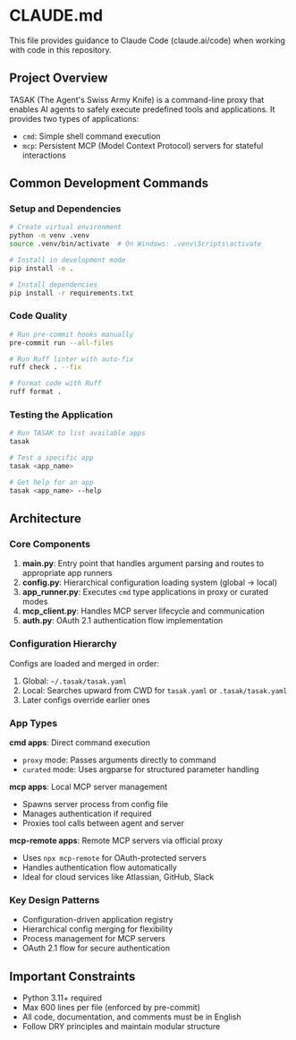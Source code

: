 # CLAUDE.md

This file provides guidance to Claude Code (claude.ai/code) when working with code in this repository.

## Project Overview

TASAK (The Agent's Swiss Army Knife) is a command-line proxy that enables AI agents to safely execute predefined tools and applications. It provides two types of applications:
- `cmd`: Simple shell command execution
- `mcp`: Persistent MCP (Model Context Protocol) servers for stateful interactions

## Common Development Commands

### Setup and Dependencies
```bash
# Create virtual environment
python -m venv .venv
source .venv/bin/activate  # On Windows: .venv\Scripts\activate

# Install in development mode
pip install -e .

# Install dependencies
pip install -r requirements.txt
```

### Code Quality
```bash
# Run pre-commit hooks manually
pre-commit run --all-files

# Run Ruff linter with auto-fix
ruff check . --fix

# Format code with Ruff
ruff format .
```

### Testing the Application
```bash
# Run TASAK to list available apps
tasak

# Test a specific app
tasak <app_name>

# Get help for an app
tasak <app_name> --help
```

## Architecture

### Core Components

1. **main.py**: Entry point that handles argument parsing and routes to appropriate app runners
2. **config.py**: Hierarchical configuration loading system (global → local)
3. **app_runner.py**: Executes `cmd` type applications in proxy or curated modes
4. **mcp_client.py**: Handles MCP server lifecycle and communication
5. **auth.py**: OAuth 2.1 authentication flow implementation

### Configuration Hierarchy

Configs are loaded and merged in order:
1. Global: `~/.tasak/tasak.yaml`
2. Local: Searches upward from CWD for `tasak.yaml` or `.tasak/tasak.yaml`
3. Later configs override earlier ones

### App Types

**cmd apps**: Direct command execution
- `proxy` mode: Passes arguments directly to command
- `curated` mode: Uses argparse for structured parameter handling

**mcp apps**: Local MCP server management
- Spawns server process from config file
- Manages authentication if required
- Proxies tool calls between agent and server

**mcp-remote apps**: Remote MCP servers via official proxy
- Uses `npx mcp-remote` for OAuth-protected servers
- Handles authentication flow automatically
- Ideal for cloud services like Atlassian, GitHub, Slack

### Key Design Patterns

- Configuration-driven application registry
- Hierarchical config merging for flexibility
- Process management for MCP servers
- OAuth 2.1 flow for secure authentication

## Important Constraints

- Python 3.11+ required
- Max 600 lines per file (enforced by pre-commit)
- All code, documentation, and comments must be in English
- Follow DRY principles and maintain modular structure

